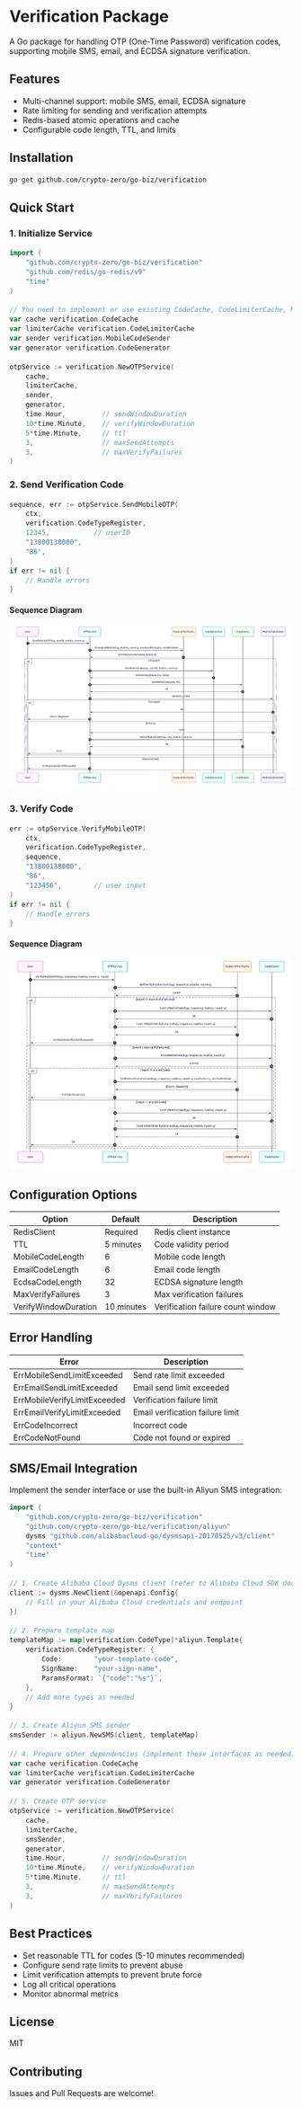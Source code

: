 # Verification Package

A Go package for handling OTP (One-Time Password) verification codes, supporting mobile SMS, email, and ECDSA signature verification.

## Features

- Multi-channel support: mobile SMS, email, ECDSA signature
- Rate limiting for sending and verification attempts
- Redis-based atomic operations and cache
- Configurable code length, TTL, and limits

## Installation

```bash
go get github.com/crypto-zero/go-biz/verification
```

## Quick Start

### 1. Initialize Service

```go
import (
    "github.com/crypto-zero/go-biz/verification"
    "github.com/redis/go-redis/v9"
    "time"
)

// You need to implement or use existing CodeCache, CodeLimiterCache, MobileCodeSender, CodeGenerator
var cache verification.CodeCache
var limiterCache verification.CodeLimiterCache
var sender verification.MobileCodeSender
var generator verification.CodeGenerator

otpService := verification.NewOTPService(
    cache,
    limiterCache,
    sender,
    generator,
    time.Hour,         // sendWindowDuration
    10*time.Minute,    // verifyWindowDuration
    5*time.Minute,     // ttl
    3,                 // maxSendAttempts
    3,                 // maxVerifyFailures
)
```

### 2. Send Verification Code

```go
sequence, err := otpService.SendMobileOTP(
    ctx,
    verification.CodeTypeRegister,
    12345,           // userID
    "13800138000",
    "86",
)
if err != nil {
    // Handle errors
}
```

#### Sequence Diagram

![SendMobileOTP](docs/SendMobileOTP-sequenceDiagram.png)

### 3. Verify Code

```go
err := otpService.VerifyMobileOTP(
    ctx,
    verification.CodeTypeRegister,
    sequence,
    "13800138000",
    "86",
    "123456",        // user input
)
if err != nil {
    // Handle errors
}
```

#### Sequence Diagram

![VerifyMobileOTP](docs/VerifyMobileOTP-sequenceDiagram.png)

## Configuration Options

| Option               | Default      | Description                       |
|----------------------|--------------|-----------------------------------|
| RedisClient          | Required     | Redis client instance             |
| TTL                  | 5 minutes    | Code validity period              |
| MobileCodeLength     | 6            | Mobile code length                |
| EmailCodeLength      | 6            | Email code length                 |
| EcdsaCodeLength      | 32           | ECDSA signature length            |
| MaxVerifyFailures    | 3            | Max verification failures         |
| VerifyWindowDuration | 10 minutes   | Verification failure count window |

## Error Handling

| Error                              | Description                       |
|------------------------------------|-----------------------------------|
| ErrMobileSendLimitExceeded         | Send rate limit exceeded          |
| ErrEmailSendLimitExceeded          | Email send limit exceeded         |
| ErrMobileVerifyLimitExceeded       | Verification failure limit        |
| ErrEmailVerifyLimitExceeded        | Email verification failure limit  |
| ErrCodeIncorrect                   | Incorrect code                    |
| ErrCodeNotFound                    | Code not found or expired         |

## SMS/Email Integration

Implement the sender interface or use the built-in Aliyun SMS integration:

```go
import (
    "github.com/crypto-zero/go-biz/verification"
    "github.com/crypto-zero/go-biz/verification/aliyun"
    dysms "github.com/alibabacloud-go/dysmsapi-20170525/v3/client"
    "context"
    "time"
)

// 1. Create Alibaba Cloud Dysms client (refer to Alibaba Cloud SDK docs)
client := dysms.NewClient(&openapi.Config{
    // Fill in your Alibaba Cloud credentials and endpoint
})

// 2. Prepare template map
templateMap := map[verification.CodeType]*aliyun.Template{
    verification.CodeTypeRegister: {
        Code:        "your-template-code",
        SignName:    "your-sign-name",
        ParamsFormat: `{"code":"%s"}`,
    },
    // Add more types as needed
}

// 3. Create Aliyun SMS sender
smsSender := aliyun.NewSMS(client, templateMap)

// 4. Prepare other dependencies (implement these interfaces as needed)
var cache verification.CodeCache
var limiterCache verification.CodeLimiterCache
var generator verification.CodeGenerator

// 5. Create OTP service
otpService := verification.NewOTPService(
    cache,
    limiterCache,
    smsSender,
    generator,
    time.Hour,         // sendWindowDuration
    10*time.Minute,    // verifyWindowDuration
    5*time.Minute,     // ttl
    3,                 // maxSendAttempts
    3,                 // maxVerifyFailures
)
```

## Best Practices

- Set reasonable TTL for codes (5-10 minutes recommended)
- Configure send rate limits to prevent abuse
- Limit verification attempts to prevent brute force
- Log all critical operations
- Monitor abnormal metrics

## License

MIT

## Contributing

Issues and Pull Requests are welcome!
